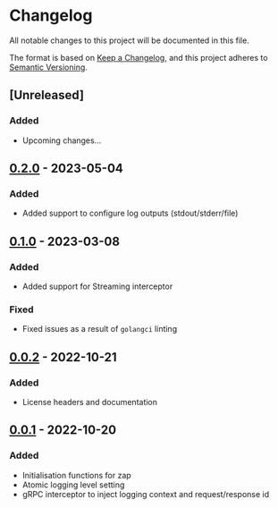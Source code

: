 # Changelog

All notable changes to this project will be documented in this file.

The format is based on [Keep a Changelog](https://keepachangelog.com/en/1.0.0/),
and this project adheres to [Semantic Versioning](https://semver.org/spec/v2.0.0.html).

## [Unreleased]
### Added
- Upcoming changes...

## [0.2.0] - 2023-05-04
### Added
- Added support to configure log outputs (stdout/stderr/file)

## [0.1.0] - 2023-03-08
### Added
- Added support for Streaming interceptor
### Fixed
- Fixed issues as a result of `golangci` linting

## [0.0.2] - 2022-10-21
### Added
- License headers and documentation

## [0.0.1] - 2022-10-20
### Added
- Initialisation functions for zap
- Atomic logging level setting
- gRPC interceptor to inject logging context and request/response id

[0.0.1]: https://github.com/scanoss/zap-logging-helper/compare/v0.0.0...v0.0.1
[0.0.2]: https://github.com/scanoss/zap-logging-helper/compare/v0.0.1...v0.0.2
[0.1.0]: https://github.com/scanoss/zap-logging-helper/compare/v0.0.2...v0.1.0
[0.2.0]: https://github.com/scanoss/zap-logging-helper/compare/v0.1.0...v0.2.0
